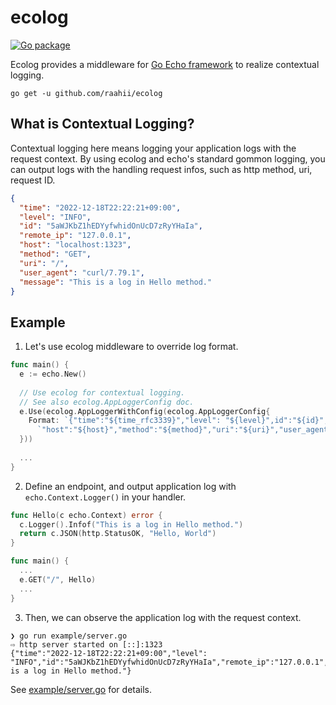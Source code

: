 # ecolog 

[![Go package](https://github.com/raahii/ecolog/actions/workflows/test.yml/badge.svg)](https://github.com/raahii/ecolog/actions/workflows/test.yml)



Ecolog provides a middleware for [Go Echo framework](https://echo.labstack.com/) to realize contextual logging.

```shell
go get -u github.com/raahii/ecolog
```



## What is Contextual Logging?

Contextual logging here means logging your application logs with the request context.
By using ecolog and echo's standard gommon logging, you can output logs with the handling request infos, such as http method, uri, request ID.

```json
{
  "time": "2022-12-18T22:22:21+09:00",
  "level": "INFO",
  "id": "5aWJKbZ1hEDYyfwhidOnUcD7zRyYHaIa",
  "remote_ip": "127.0.0.1",
  "host": "localhost:1323",
  "method": "GET",
  "uri": "/",
  "user_agent": "curl/7.79.1",
  "message": "This is a log in Hello method."
}
```



## Example

1. Let's use ecolog middleware to override log format.

  ```go
  func main() {
    e := echo.New()
    
    // Use ecolog for contextual logging.
    // See also ecolog.AppLoggerConfig doc.
    e.Use(ecolog.AppLoggerWithConfig(ecolog.AppLoggerConfig{
      Format: `{"time":"${time_rfc3339}","level": "${level}",id":"${id}","remote_ip":"${remote_ip}",` +
        `"host":"${host}","method":"${method}","uri":"${uri}","user_agent":"${user_agent}"}`,
    }))
    
    ...
  }
  ```



2. Define an endpoint, and output application log with `echo.Context.Logger()` in your handler.

  ```go
  func Hello(c echo.Context) error {
    c.Logger().Infof("This is a log in Hello method.")
    return c.JSON(http.StatusOK, "Hello, World")
  }

  func main() {
    ...
    e.GET("/", Hello)
    ...
  }
  ```



3. Then, we can observe the application log with the request context.

  ```shell
  ❯ go run example/server.go
  ⇨ http server started on [::]:1323
  {"time":"2022-12-18T22:22:21+09:00","level": "INFO","id":"5aWJKbZ1hEDYyfwhidOnUcD7zRyYHaIa","remote_ip":"127.0.0.1","host":"localhost:1323","method":"GET","uri":"/","user_agent":"curl/7.79.1","message":"This is a log in Hello method."}
  ```

See [example/server.go](https://github.com/raahii/ecolog/blob/main/example/server.go) for details.

